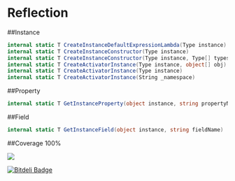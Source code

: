 # Reflection

##Instance
```c#
internal static T CreateInstanceDefaultExpressionLambda(Type instance)
internal static T CreateInstanceConstructor(Type instance)
internal static T CreateInstanceConstructor(Type instance, Type[] typesObject, object[] obj)
internal static T CreateActivatorInstance(Type instance, object[] obj)
internal static T CreateActivatorInstance(Type instance)
internal static T CreateActivatorInstance(String _namespace)
```

##Property
```c#
internal static T GetInstanceProperty(object instance, string propertyName);
```

##Field
```c#
internal static T GetInstanceField(object instance, string fieldName)
```

##Coverage 100%

![](http://i.imgur.com/I9KcngV.png?1)



[![Bitdeli Badge](https://d2weczhvl823v0.cloudfront.net/vicboma1/reflection/trend.png)](https://bitdeli.com/free "Bitdeli Badge")

